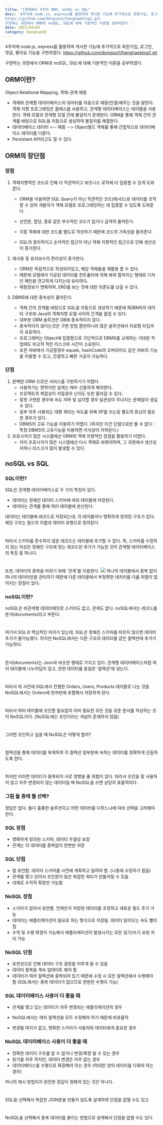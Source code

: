 ```yaml
---
title: "[항해99] 4주차 ORM, noSQL vs SQL"
desc: '4주차에 node.js, express를 활용하여 게시판 기능에 추가적으로 회원가입, 로그인, 댓글, 좋아요 기능을 구현하였다.
https://github.com/dongsun1/hanghaeblog2.git
구현하는 과정에서 ORM과 noSQL, SQL에 대해 기본적인 이론을 공부하였다.'
date: 2022/04/03
category: Hanghae99
---
```


4주차에 node.js, express를 활용하여 게시판 기능에 추가적으로 회원가입, 로그인, 댓글, 좋아요 기능을 구현하였다.
https://github.com/dongsun1/hanghaeblog2.git

구현하는 과정에서 ORM과 noSQL, SQL에 대해 기본적인 이론을 공부하였다.

## ORM이란?
Object Relational Mapping, 객체-관계 매핑

- 객체와 관계형 데이터베이스의 데이터를 자동으로 매핑(연결)해주는 것을 말한다.
	객체 지향 프로그래밍은 클래스를 사용하고, 관계형 데이터베이스는 테이블을 사용한다.
    객체 모델과 관계형 모델 간에 불일치가 존재한다.
    ORM을 통해 객체 간의 관계를 바탕으로 SQL을 자동으로 생성하여 불칠치를 해결한다.
- 데이터베이스 데이터 <-- 매핑 --> Object필드
	객체를 통해 간접적으로 데이터베이스 데이터를 다룬다.
- Persistant API라고도 할 수 있다.

## ORM의 장단점
### 장점
1. 객체지향적인 코드로 인해 더 직관적이고 비즈니스 로직에 더 집중할 수 있게 도와준다.

	- ORM을 이용하면 SQL Query가 아닌 직관적인 코드(메서드)로 데이터를 조작할 수 있어 개발자가 객체 모델로 프로그래밍하는 데 집중할 수 있도록 도와준다.

	- 선언문, 할당, 종료 같은 부수적인 코드가 없거나 급격히 줄어든다.

	- 각종 객체에 대한 코드를 별도로 작성하기 때문에 코드의 가독성을 올려준다.

	- SQL의 절차적이고 순차적인 접근이 아닌 객체 지향적인 접근으로 인해 생산성이 증가한다.

2. 재사용 및 유지보수의 편리성이 증가한다.
	- ORM은 독립적으로 작성되어있고, 해당 객체들을 재활용 할 수 있다.
	- 때문에 모델에서 가공된 데이터를 컨트롤러에 의해 뷰와 합쳐지는 형태로 디자인 패턴을 견고하게 다지는데 유리하다.
	- 매핑정보가 명확하여, ERD를 보는 것에 대한 의존도를 낮출 수 있다.
3. DBMS에 대한 종속성이 줄어든다.
	- 객체 간의 관계를 바탕으로 SQL을 자동으로 생성하기 때문에 RDBMS의 데이터 구조와 Java의 객체지향 모델 사이의 간격을 좁힐 수 있다.
	- 대부분 ORM 솔루션은 DB에 종속적이지 않다.
	- 종속적이지 않다는것은 구현 방법 뿐만아니라 많은 솔루션에서 자료형 타입까지 유효하다.
	- 프로그래머는 Object에 집중함으로 극단적으로 DBMS를 교체하는 거대한 작업에도 비교적 적은 리스크와 시간이 소요된다.
	- 또한 자바에서 가공할경우 equals, hashCode의 오버라이드 같은 자바의 기능을 이용할 수 있고, 간결하고 빠른 가공이 가능하다.
    
### 단점
1. 완벽한 ORM 으로만 서비스를 구현하기가 어렵다.
	- 사용하기는 편하지만 설계는 매우 신중하게 해야한다.
	- 프로젝트의 복잡성이 커질경우 난이도 또한 올라갈 수 있다.
	- 잘못 구현된 경우에 속도 저하 및 심각할 경우 일관성이 무너지는 문제점이 생길 수 있다.
	- 일부 자주 사용되는 대형 쿼리는 속도를 위해 SP를 쓰는등 별도의 튜닝이 필요한 경우가 있다.
	- DBMS의 고유 기능을 이용하기 어렵다. (하지만 이건 단점으로만 볼 수 없다 : 특정 DBMS의 고유기능을 이용하면 이식성이 저하된다.)
2. 프로시저가 많은 시스템에선 ORM의 객체 지향적인 장점을 활용하기 어렵다.
	- 이미 프로시저가 많은 시스템에선 다시 객체로 바꿔야하며, 그 과정에서 생산성 저하나 리스크가 많이 발생할 수 있다.

## noSQL vs SQL
### SQL이란?
SQL은 관계형 데이터베이스로 두 가지 특징이 있다.
- 데이터는 정해진 데이터 스키마에 따라 테이블에 저장된다.
- 데이터는 관계를 통해 여러 테이블에 분산된다.

데이터는 테이블에 레코드로 저장되는데, 각 테이블마다 명확하게 정의된 구조가 있다. 해당 구조는 필드의 이름과 데이터 유형으로 정의된다.
#
따라서 스키마를 준수하지 않운 레코드는 테이블에 추가할 수 없다. 즉, 스키마를 수정하지 않는 이상은 정해진 구조에 맞는 레코드만 추가가 가능한 것이 관계형 데이터베이스의 특징 중 하나다.
#
또한, 데이터의 중복을 피하기 위해 '관계'를 이용한다.
![](https://media.vlpt.us/images/le12352/post/206f0f04-c18a-449e-8992-2be5e7299a01/image.png)
하나의 테이블에서 중복 없이 하나의 데이터만을 관리하기 때문에 다른 테이블에서 부정확한 데치터를 다룰 위험이 없어지는 장점이 있다.

### noSQL이란?
noSQL은 비관계형 데이터베잇로 스키마도 없고, 관계도 없다.
noSQL에서는 레코드를 문서(documents)라고 부른다.
#
여기서 SQL과 핵심적인 차이가 있는데, SQL은 정해진 스키마를 따르지 않으면 데이터 추가가 불가능했다. 하지만 NoSQL에서는 다른 구조의 데이터를 같은 컬렉션에 추가가 가능하다.
#
문서(documents)는 Json과 비슷한 형태로 가지고 있다. 관계형 데이터베이스처럼 여러 테이블에 나누어담지 않고, 관련 데이터를 동일한 '컬렉션'에 넣는다.
#
따라서 위 사진에 SQL에서 진행한 Orders, Users, Products 테이블로 나눈 것을 NoSQL에서는 Orders에 한꺼번에 포함해서 저장하게 된다.
#
따라서 여러 테이블에 조인할 필요없이 이미 필요한 모든 것을 갖춘 문서를 작성하는 것이 NoSQL이다. (NoSQL에는 조인이라는 개념이 존재하지 않음)
#
그러면 조인하고 싶을 때 NoSQL은 어떻게 할까?
#
컬렉션을 통해 데이터를 복제하여 각 컬렉션 일부분에 속하는 데이터를 정확하게 산출하도록 한다.
#
하지만 이러면 데이터가 중복되어 서로 영향을 줄 위험이 있다. 따라서 조인을 잘 사용하지 않고 자주 변경되지 않는 데이터일 때 NoSQL을 쓰면 상당히 효율적이다.

### 그럼 둘 중에 뭘 선택?
정답은 없다. 둘다 훌륭한 솔루션이고 어떤 데이터를 다루느냐에 따라 선택을 고려해야한다.

### SQL 장점
- 명확하게 정의된 스키마, 데이터 무결성 보장
- 관계는 각 데이터를 중복없이 한번만 저장
### SQL 단점
- 덜 유연함. 데이터 스키마를 사전에 계획하고 알려야 함. (나중에 수정하기 힘듬)
- 관계를 맺고 있어서 조인문이 많은 복잡한 쿼리가 만들어질 수 있음
- 대체로 수직적 확장만 가능함

### NoSQL 장점
- 스키마가 없어서 유연함. 언제든지 저장된 데이터를 조정하고 새로운 필드 추가 가능
- 데이터는 애플리케이션이 필요로 하는 형식으로 저장됨. 데이터 읽어오는 속도 빨라짐
- 수직 및 수평 확장이 가능해서 애플리케이션이 발생시키는 모든 읽기/쓰기 요청 처리 가능
### NoSQL 단점
- 유연성으로 인해 데이터 구조 결정을 미루게 될 수 있음
- 데이터 중복을 계속 업데이트 해야 함
- 데이터가 여러 컬렉션에 중복되어 있기 때문에 수정 시 모든 컬렉션에서 수행해야 함 (SQL에서는 중복 데이터가 없으므로 한번만 수행이 가능)

### SQL 데이터베이스 사용이 더 좋을 때
- 관계를 맺고 있는 데이터가 자주 변경되는 애플리케이션의 경우

- NoSQL에서는 여러 컬렉션을 모두 수정해야 하기 때문에 비효율적

- 변경될 여지가 없고, 명확한 스키마가 사용자와 데이터에게 중요한 경우


### NoSQL 데이터베이스 사용이 더 좋을 때
- 정확한 데이터 구조를 알 수 없거나 변경/확장 될 수 있는 경우
- 읽기를 자주 하지만, 데이터 변경은 자주 없는 경우
- 데이터베이스를 수평으로 확장해야 하는 경우 (막대한 양의 데이터를 다뤄야 하는 경우)


하나의 제시 방법이지 완전한 정답이 정해져 있는 것은 아니다.
#
SQL을 선택해서 복잡한 JOIN문을 만들지 않도록 설계하여 단점을 없앨 수도 있고
#
NoSQL을 선택해서 중복 데이터를 줄이는 방법으로 설계해서 단점을 없앨 수도 있다.